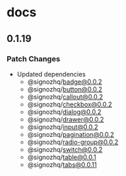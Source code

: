# docs

## 0.1.19

### Patch Changes

- Updated dependencies
  - @signozhq/badge@0.0.2
  - @signozhq/button@0.0.2
  - @signozhq/callout@0.0.2
  - @signozhq/checkbox@0.0.2
  - @signozhq/dialog@0.0.2
  - @signozhq/drawer@0.0.2
  - @signozhq/input@0.0.2
  - @signozhq/pagination@0.0.2
  - @signozhq/radio-group@0.0.2
  - @signozhq/switch@0.0.2
  - @signozhq/table@0.0.1
  - @signozhq/tabs@0.0.11
